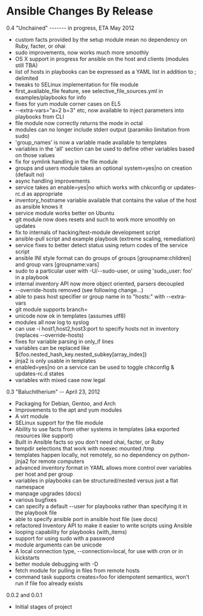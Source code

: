 Ansible Changes By Release
==========================

0.4 "Unchained" ------- in progress, ETA May 2012

* custom facts provided by the setup module mean no dependency on Ruby, facter, or ohai
* sudo improvements, now works much more smoothly
* OS X support in progress for ansible on the host and clients (modules still TBA)
* list of hosts in playbooks can be expressed as a YAML list in addition to ; delimited
* tweaks to SELinux implementation for file module
* first_available_file feature, see selective_file_sources.yml in examples/playbooks for info
* fixes for yum module corner cases on EL5
* --extra-vars="a=2 b=3" etc, now available to inject parameters into playbooks from CLI
* file module now correctly returns the mode in octal
* modules can no longer include stderr output (paramiko limitation from sudo)
* 'group_names' is now a variable made available to templates
* variables in the 'all' section can be used to define other variables based on those values
* fix for symlink handling in the file module
* groups and users module takes an optional system=yes|no on creation (default no)
* async handling improvements
* service takes an enable=yes|no which works with chkconfig or updates-rc.d as appropriate
* inventory_hostname variable available that contains the value of the host as ansible knows it
* service module works better on Ubuntu
* git module now does resets and such to work more smoothly on updates
* fix to internals of hacking/test-module development script
* ansible-pull script and example playbook (extreme scaling, remediation)
* service fixes to better detect status using return codes of the service script
* ansible INI style format can do groups of groups [groupname:children] and group vars [groupname:vars]
* sudo to a particular user with -U/--sudo-user, or using 'sudo_user: foo' in a playbook
* internal inventory API now more object oriented, parsers decoupled
* --override-hosts removed (see following change...)
* able to pass host specifier or group name in to "hosts:" with --extra-vars
* git module supports branch=
* unicode now ok in templates (assumes utf8)
* modules all now log to syslog
* can use -i host1,host2,host3:port to specify hosts not in inventory (replaces --override-hosts)
* fixes for variable parsing in only_if lines
* variables can be replaced like ${foo.nested_hash_key.nested_subkey[array_index]}
* jinja2 is only usable in templates
* enabled=yes|no on a service can be used to toggle chkconfig & updates-rc.d states
* variables with mixed case now legal

0.3 "Baluchitherium" -- April 23, 2012

* Packaging for Debian, Gentoo, and Arch
* Improvements to the apt and yum modules
* A virt module
* SELinux support for the file module
* Ability to use facts from other systems in templates (aka exported
resources like support)
* Built in Ansible facts so you don't need ohai, facter, or Ruby
* tempdir selections that work with noexec mounted /tmp
* templates happen locally, not remotely, so no dependency on
python-jinja2 for remote computers
* advanced inventory format in YAML allows more control over variables
per host and per group
* variables in playbooks can be structured/nested versus just a flat namespace
* manpage upgrades (docs)
* various bugfixes
* can specify a default --user for playbooks rather than specifying it
in the playbook file
* able to specify ansible port in ansible host file (see docs)
* refactored Inventory API to make it easier to write scripts using Ansible
* looping capability for playbooks (with_items)
* support for using sudo with a password
* module arguments can be unicode
* A local connection type, --connection=local,  for use with cron or
in kickstarts
* better module debugging with -D
* fetch module for pulling in files from remote hosts
* command task supports creates=foo for idempotent semantics, won't
run if file foo already exists 

0.0.2 and 0.0.1

* Initial stages of project

